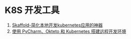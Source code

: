 # K8S 开发工具

1. [Skaffold-简化本地开发kubernetes应用的神器](1skaffold.md)
2. [使用 PyCharm、Okteto 和 Kubernetes 搭建远程开发环境](2PyCharm_Okteto.md)
